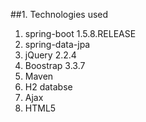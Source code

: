      
##1. Technologies used
1) spring-boot 1.5.8.RELEASE
2)	spring-data-jpa
3)	jQuery 2.2.4
4)	Boostrap 3.3.7
5)	Maven
6)	H2 databse
7)	Ajax
8)	HTML5

